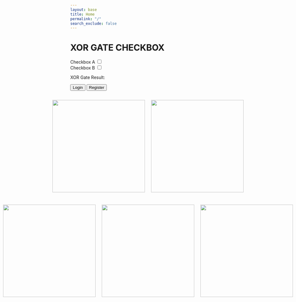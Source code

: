 ```yaml
---
layout: base
title: Home
permalink: "/"
search_exclude: false
---
```

<style>
    /* CSS for styling purposes (optional) */
    .feature {
      margin-bottom: 10px;
    }

    .top-container,
    .bottom-container {
      display: flex;
      justify-content: center;
      align-items: center;
      margin-top: 20px;
    }

    .element {
      margin: 10px;
    }

    /* Added styles for scaling images */
    .element img {
      width: 300px; /* Set your desired width */
      height: 300px; /* Set your desired height */
      object-fit: cover; /* Maintain aspect ratio */
    }
</style>

<html lang="en">
    <h1>XOR GATE CHECKBOX</h1>
  
  <!-- Feature: Completed Exercise -->
   <label for="checkboxA">Checkbox A</label>
  <input type="checkbox" id="checkboxA">
  <br>
  <label for="checkboxB">Checkbox B</label>
  <input type="checkbox" id="checkboxB">
  <div class="result" id="xorResult">XOR Gate Result: </div>

  <a href="https://jplip.github.io/frontTri2/login/"><button class="btn">Login</button></a>
    <a href="https://jplip.github.io/frontTri2/Register/"><button class="btn">Register</button></a>
    <div class="top-container">
        <div class="element">
            <a href="https://jplip.github.io/frontTri2/exercise/">
        <img src="images/ExerciseHome.png">
            </a>
        </div>
        <div class="element">
            <a href="https://jplip.github.io/frontTri2/sleep/">
        <img src="images/SleepHome.png">
            </a>
        </div>
    </div>
    <div class="bottom-container">
        <div class="element">
            <a href="https://jplip.github.io/frontTri2/stress/">
        <img src="images/LessBlurryStress.png">
            </a>
        </div>
        <div class="element">
            <a href="https://jplip.github.io/frontTri2/food/">
        <img src="images/FoodHome.png">
            </a>
        </div>
        <div class="element">
            <a href="https://jplip.github.io/frontTri2/water/">
        <img src="images/WaterHome.png">
            </a>
        </div>
    </div>
</html>

<script>
    const checkboxA = document.getElementById('checkboxA');
    const checkboxB = document.getElementById('checkboxB');


    // Event listeners for checkboxes
    checkboxA.addEventListener('change', () => {
        performXORLogic();
    });

    checkboxB.addEventListener('change', () => {
        performXORLogic();
    });

    function performXORLogic() {
        const isCheckedA = checkboxA.checked;
        const isCheckedB = checkboxB.checked;
        const xorResult = (isCheckedA || isCheckedB) && !(isCheckedA &&     isCheckedB);
        resultDiv.textContent = `XOR Gate Result: ${xorResult}`;
        }
</script>
